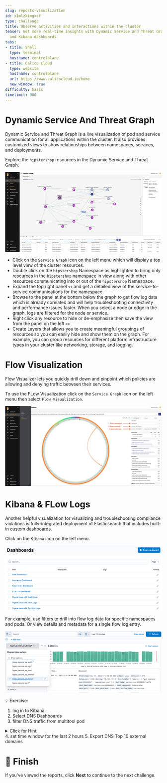 ```yaml
---
slug: reports-visualization
id: x1mlzkimgxcf
type: challenge
title: Observe activities and interactions within the cluster
teaser: Get more real-time insights with Dynamic Service and Threat Graph, Flow Visualizer
  and Kibana dashboards
tabs:
- title: Shell
  type: terminal
  hostname: controlplane
- title: Calico Cloud
  type: website
  hostname: controlplane
  url: https://www.calicocloud.io/home
  new_window: true
difficulty: basic
timelimit: 900
---
```


Dynamic Service And Threat Graph
===============

Dynamic Service and Threat Graph is a live visualization of pod and service communication for all applications within the cluster. It also provides customized views to show relationships between namespaces, services, and deployments.

Explore the `hipstershop` resources in the Dynamic Service and Threat Graph.

![Image Description](../assets/Dynamic-service-and-threat-graph.png)

- Click on the `Service Graph` icon on the left menu which will display a top level view of the cluster resources.
- Double click on the `Hipstershop` Namespace as highlighted to bring only resources in the `hipstershop` namespace in view along with other resources communicating into or out of the `hipstershop` Namespace.
- Expand the top right panel `<<` and get a detailed view of the service-to-service communications for the namespace.
- Browse to the panel at the bottom below the graph to get flow log data which is already corelated and will help troubleshooting connectivity and performance issues faster. When you select a node or edge in the graph, logs are filtered for the node or service.
- Right click any resource to hide or de-emphasize then save the view from the panel on the left `>>`
- Create Layers that allows you to create meaningful groupings of resources so you can easily hide and show them on the graph. For example, you can group resources for different platform infrastructure types in your cluster like networking, storage, and logging.

Flow Visualization
===============

Flow Visualizer lets you quickly drill down and pinpoint which policies are allowing and denying traffic between their services.

To use the FLow Visualization click on the `Service Graph` icon on the left menu then select `Flow Visualization`.

![Image Description](../assets/Flow-Visualization.png)

Kibana & FLow Logs
===============

Another helpful visualization for visualizing and troubleshooting compliance violations is fully-integrated deployment of Elasticsearch  that includes built-in custom dashboards.

Click on the `Kibana` icon on the left menu.

![Image Description](../assets/kibana-dashboards.png)


For example, use filters to drill into flow log data for specific namespaces and pods. Or view details and metadata for a single flow log entry.

![Image Description](../assets/kibana_filtering.png)

💡 Exercise:

1. log in to Kibana
2. Select DNS Dashboards
3. filter DNS traffic from multitool pod
<details><summary>Click for Hint</summary>
  <pre>add filter `client_name_aggr` is `multitoo`</pre>
</details>
4. set time window for the last 2 hours
5. Export DNS Top 10 external domains


🏁 Finish
=========

If you've viewed the reports, click **Next** to continue to the next challenge.
